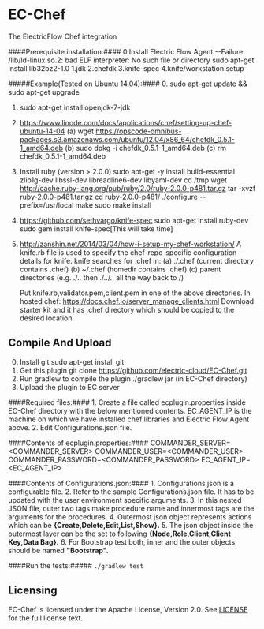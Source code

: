 EC-Chef
============

The ElectricFlow Chef integration

####Prerequisite installation:####
    0.Install Electric Flow Agent
      --Failure /lib/ld-linux.so.2: bad ELF interpreter: No such file or directory
        sudo apt-get install lib32bz2-1.0
    1.jdk
    2.chefdk
    3.knife-spec
    4.knife/workstation setup

#####Example(Tested on Ubuntu 14.04):####
0. sudo apt-get update && sudo apt-get upgrade
1. sudo apt-get install openjdk-7-jdk
2. https://www.linode.com/docs/applications/chef/setting-up-chef-ubuntu-14-04
   (a) wget https://opscode-omnibus-packages.s3.amazonaws.com/ubuntu/12.04/x86_64/chefdk_0.5.1-1_amd64.deb
   (b) sudo dpkg -i chefdk_0.5.1-1_amd64.deb
   (c) rm chefdk_0.5.1-1_amd64.deb
4. Install ruby (version > 2.0.0)
   sudo apt-get -y install build-essential zlib1g-dev libssl-dev libreadline6-dev libyaml-dev
   cd /tmp
   wget http://cache.ruby-lang.org/pub/ruby/2.0/ruby-2.0.0-p481.tar.gz
   tar -xvzf ruby-2.0.0-p481.tar.gz
   cd ruby-2.0.0-p481/
   ./configure --prefix=/usr/local
   make
   sudo make install
5. https://github.com/sethvargo/knife-spec
   sudo apt-get install ruby-dev
   sudo gem install knife-spec[This will take time]
6. http://zanshin.net/2014/03/04/how-i-setup-my-chef-workstation/
   A knife.rb file is used to specify the chef-repo-specific configuration details for knife.
   knife searches for .chef in:
   (a) ./.chef (current directory contains .chef)
   (b) ~/.chef (homedir contains .chef)
   (c) parent directories (e.g. ./.. then ./../.. all the way back to /)

   Put knife.rb,validator.pem,client.pem in one of the above directories.
   In hosted chef:
   https://docs.chef.io/server_manage_clients.html
   Download starter kit and it has .chef directory which should be copied to the desired location.

## Compile And Upload ##
0. Install git
   sudo apt-get install git
1. Get this plugin
   git clone https://github.com/electric-cloud/EC-Chef.git
2. Run gradlew to compile the plugin
   ./gradlew jar (in EC-Chef directory)
3. Upload the plugin to EC server

####Required files:####
    1. Create a file called ecplugin.properties inside EC-Chef directory with the below mentioned contents.
       EC_AGENT_IP is the machine on which we have installed chef libraries and Electric Flow Agent above.
    2. Edit Configurations.json file.

####Contents of ecplugin.properties:####
    COMMANDER_SERVER=<COMMANDER_SERVER>
    COMMANDER_USER=<COMMANDER_USER>
    COMMANDER_PASSWORD=<COMMANDER_PASSWORD>
    EC_AGENT_IP=<EC_AGENT_IP>

####Contents of Configurations.json:####
    1. Configurations.json is a configurable file.
    2. Refer to the sample Configurations.json file. It has to be updated with the user environment specific arguments.
    3. In this nested JSON file, outer two tags make procedure name and innermost  tags are the arguments for the procedures.
    4. Outermost json object represents actions which can be **{Create,Delete,Edit,List,Show}.**
    5. The json object inside the outermost layer can be the set to following **{Node,Role,Client,Client Key,Data Bag}.** 
    6. For Bootstrap test both, inner and the outer objects should be named **"Bootstrap".**

####Run the tests:#####
`./gradlew test`

## Licensing ##
EC-Chef is licensed under the Apache License, Version 2.0. See [LICENSE](https://github.com/electric-cloud/EC-Chef/blob/master/LICENSE) for the full license text.
